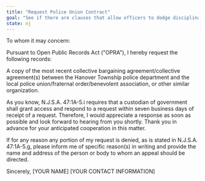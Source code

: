 ```yaml
---
title: "Request Police Union Contract"
goal: "See if there are clauses that allow officers to dodge disciplinary and legal actions"
state: nj
---
```

To whom it may concern:

Pursuant to Open Public Records Act ("OPRA"), I hereby request the following records:

A copy of the most recent collective bargaining agreement/collective agreement(s) between the Hanover Township police department and the local police union/fraternal order/benevolent association, or other similar organization.

As you know, N.J.S.A. 47:1A-5.i requires that a custodian of government shall grant access and respond to a request within seven business days of receipt of a request. Therefore, I would appreciate a response as soon as possible and look forward to hearing from you shortly. Thank you in advance for your anticipated cooperation in this matter.

If for any reason any portion of my request is denied, as is stated in N.J.S.A. 47:1A-5.g, please inform me of specific reason(s) in writing and provide the name and address of the person or body to whom an appeal should be directed.

Sincerely,
[YOUR NAME]
[YOUR CONTACT INFORMATION]